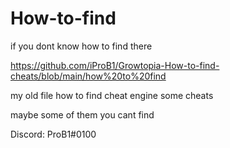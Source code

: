 # How-to-find
if you dont know how to find there 

https://github.com/iProB1/Growtopia-How-to-find-cheats/blob/main/how%20to%20find

my old file how to find cheat engine some cheats

maybe some of them  you cant find

Discord: ProB1#0100
